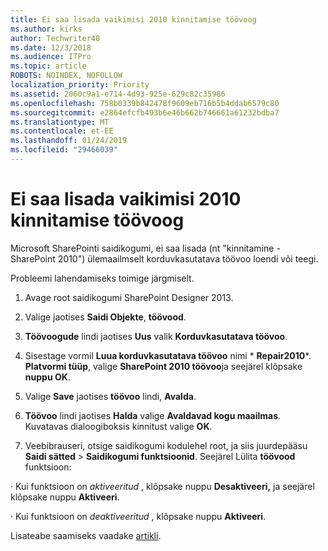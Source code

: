 ```yaml
---
title: Ei saa lisada vaikimisi 2010 kinnitamise töövoog
ms.author: kirks
author: Techwriter40
ms.date: 12/3/2018
ms.audience: ITPro
ms.topic: article
ROBOTS: NOINDEX, NOFOLLOW
localization_priority: Priority
ms.assetid: 2060c9a1-e714-4d93-925e-629c82c35986
ms.openlocfilehash: 758b0339b842478f9609eb716b5b4ddab6579c80
ms.sourcegitcommit: e2864efcfb493b6e46b662b746661a61232bdba7
ms.translationtype: MT
ms.contentlocale: et-EE
ms.lasthandoff: 01/24/2019
ms.locfileid: "29466039"
---
```

# <a name="cant-add-default-2010-approval-workflow"></a>Ei saa lisada vaikimisi 2010 kinnitamise töövoog

Microsoft SharePointi saidikogumi, ei saa lisada (nt "kinnitamine - SharePoint 2010") ülemaailmselt korduvkasutatava töövoo loendi või teegi.
  
Probleemi lahendamiseks toimige järgmiselt. 
  
1. Avage root saidikogumi SharePoint Designer 2013.
  
2. Valige jaotises **Saidi Objekte**, **töövood**. 
  
3. **Töövoogude** lindi jaotises **Uus** valik **Korduvkasutatava töövoo**. 
  
4. Sisestage vormil **Luua korduvkasutatava töövoo** nimi * **Repair2010***. **Platvormi tüüp**, valige **SharePoint 2010 töövoo**ja seejärel klõpsake **nuppu OK**. 
  
5. Valige **Save** jaotises **töövoo** lindi, **Avalda**. 
  
6. **Töövoo** lindi jaotises **Halda** valige **Avaldavad kogu maailmas**. Kuvatavas dialoogiboksis kinnitust valige **OK**. 
  
7. Veebibrauseri, otsige saidikogumi kodulehel root, ja siis juurdepääsu **Saidi sätted** \> **Saidikogumi funktsioonid**. Seejärel Lülita **töövood** funktsioon: 
  
· Kui funktsioon on *aktiveeritud* , klõpsake nuppu **Desaktiveeri,** ja seejärel klõpsake nuppu **Aktiveeri**. 
  
· Kui funktsioon on *deaktiveeritud* , klõpsake nuppu **Aktiveeri**. 
  
Lisateabe saamiseks vaadake [artikli](https://go.microsoft.com/fwlink/?linkid=2047770&amp;clcid=0x409).
  

